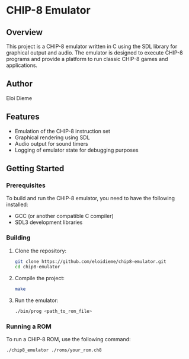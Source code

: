 # CHIP-8 Emulator

## Overview

This project is a CHIP-8 emulator written in C using the SDL library for graphical output and audio. The emulator is designed to execute CHIP-8 programs and provide a platform to run classic CHIP-8 games and applications.

## Author

Eloi Dieme

## Features

- Emulation of the CHIP-8 instruction set
- Graphical rendering using SDL
- Audio output for sound timers
- Logging of emulator state for debugging purposes

## Getting Started

### Prerequisites

To build and run the CHIP-8 emulator, you need to have the following installed:

- GCC (or another compatible C compiler)
- SDL3 development libraries

### Building

1. Clone the repository:

    ```sh
    git clone https://github.com/eloidieme/chip8-emulator.git 
    cd chip8-emulator
    ```

2. Compile the project:

    ```sh
    make
    ```

3. Run the emulator:

    ```sh
    ./bin/prog <path_to_rom_file>
    ```

### Running a ROM

To run a CHIP-8 ROM, use the following command:

```sh
./chip8_emulator ./roms/your_rom.ch8
```